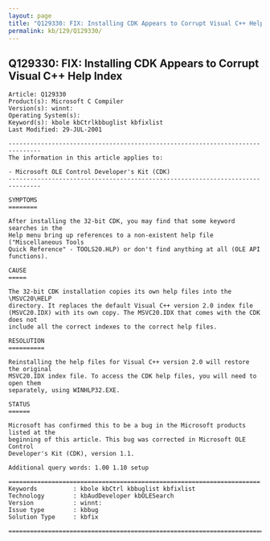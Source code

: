 ```yaml
---
layout: page
title: "Q129330: FIX: Installing CDK Appears to Corrupt Visual C++ Help Index"
permalink: kb/129/Q129330/
---
```


## Q129330: FIX: Installing CDK Appears to Corrupt Visual C++ Help Index

	Article: Q129330
	Product(s): Microsoft C Compiler
	Version(s): winnt:
	Operating System(s): 
	Keyword(s): kbole kbCtrlkbbuglist kbfixlist
	Last Modified: 29-JUL-2001
	
	-------------------------------------------------------------------------------
	The information in this article applies to:
	
	- Microsoft OLE Control Developer's Kit (CDK) 
	-------------------------------------------------------------------------------
	
	SYMPTOMS
	========
	
	After installing the 32-bit CDK, you may find that some keyword searches in the
	Help menu bring up references to a non-existent help file ("Miscellaneous Tools
	Quick Reference" - TOOLS20.HLP) or don't find anything at all (OLE API
	functions).
	
	CAUSE
	=====
	
	The 32-bit CDK installation copies its own help files into the \MSVC20\HELP
	directory. It replaces the default Visual C++ version 2.0 index file
	(MSVC20.IDX) with its own copy. The MSVC20.IDX that comes with the CDK does not
	include all the correct indexes to the correct help files.
	
	RESOLUTION
	==========
	
	Reinstalling the help files for Visual C++ version 2.0 will restore the original
	MSVC20.IDX index file. To access the CDK help files, you will need to open them
	separately, using WINHLP32.EXE.
	
	STATUS
	======
	
	Microsoft has confirmed this to be a bug in the Microsoft products listed at the
	beginning of this article. This bug was corrected in Microsoft OLE Control
	Developer's Kit (CDK), version 1.1.
	
	Additional query words: 1.00 1.10 setup
	
	======================================================================
	Keywords          : kbole kbCtrl kbbuglist kbfixlist
	Technology        : kbAudDeveloper kbOLESearch
	Version           : winnt:
	Issue type        : kbbug
	Solution Type     : kbfix
	
	=============================================================================
	
